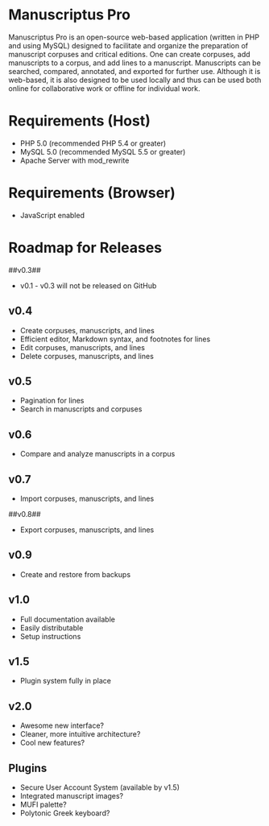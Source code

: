 # Manuscriptus Pro #
Manuscriptus Pro is an open-source web-based application (written in PHP and using MySQL) designed to facilitate and organize the preparation of manuscript corpuses and critical editions. One can create corpuses, add manuscripts to a corpus, and add lines to a manuscript. Manuscripts can be searched, compared, annotated, and exported for further use. Although it is web-based, it is also designed to be used locally and thus can be used both online for collaborative work or offline for individual work.

# Requirements (Host) #
* PHP 5.0 (recommended PHP 5.4 or greater)
* MySQL 5.0 (recommended MySQL 5.5 or greater)
* Apache Server with mod_rewrite

# Requirements (Browser) #
* JavaScript enabled

# Roadmap for Releases #

##v0.3##
* v0.1 - v0.3 will not be released on GitHub

## v0.4 ##
* Create corpuses, manuscripts, and lines
* Efficient editor, Markdown syntax, and footnotes for lines
* Edit corpuses, manuscripts, and lines
* Delete corpuses, manuscripts, and lines

## v0.5 ##
* Pagination for lines
* Search in manuscripts and corpuses 

## v0.6 ##
* Compare and analyze manuscripts in a corpus

## v0.7 ##
* Import corpuses, manuscripts, and lines

##v0.8##
* Export corpuses, manuscripts, and lines

## v0.9 ##
* Create and restore from backups

## v1.0 ##
* Full documentation available
* Easily distributable
* Setup instructions

## v1.5 ##
* Plugin system fully in place

## v2.0 ##
* Awesome new interface?
* Cleaner, more intuitive architecture?
* Cool new features?

## Plugins ##
* Secure User Account System (available by v1.5)
* Integrated manuscript images?
* MUFI palette?
* Polytonic Greek keyboard?
